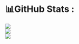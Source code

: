 # 📊GitHub Stats :
![](https://github-readme-stats.vercel.app/api?username=ATOMworkplace&theme=dark&hide_border=false&include_all_commits=true&count_private=true)<br/>
![](https://github-readme-streak-stats.herokuapp.com/?user=ATOMworkplace&theme=dark&hide_border=false)<br/>
![](https://github-readme-stats.vercel.app/api/top-langs/?username=ATOMworkplace&theme=dark&hide_border=false&include_all_commits=true&count_private=true&layout=compact)
